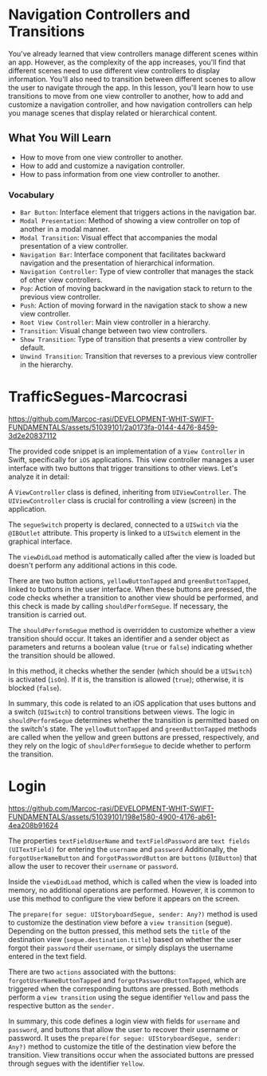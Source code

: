 # Navigation Controllers and Transitions

You've already learned that view controllers manage different scenes within an app. However, as the complexity of the app increases, you'll find that different scenes need to use different view controllers to display information. You'll also need to transition between different scenes to allow the user to navigate through the app.
In this lesson, you'll learn how to use transitions to move from one view controller to another, how to add and customize a navigation controller, and how navigation controllers can help you manage scenes that display related or hierarchical content.

## What You Will Learn
- How to move from one view controller to another.
- How to add and customize a navigation controller.
- How to pass information from one view controller to another.

### Vocabulary
- `Bar Button`: Interface element that triggers actions in the navigation bar.
- `Modal Presentation`: Method of showing a view controller on top of another in a modal manner.
- `Modal Transition`: Visual effect that accompanies the modal presentation of a view controller.
- `Navigation Bar`: Interface component that facilitates backward navigation and the presentation of hierarchical information.
- `Navigation Controller`: Type of view controller that manages the stack of other view controllers.
- `Pop`: Action of moving backward in the navigation stack to return to the previous view controller.
- `Push`: Action of moving forward in the navigation stack to show a new view controller.
- `Root View Controller`: Main view controller in a hierarchy.
- `Transition`: Visual change between two view controllers.
- `Show Transition`: Type of transition that presents a view controller by default.
- `Unwind Transition`: Transition that reverses to a previous view controller in the hierarchy.

# TrafficSegues-Marcocrasi

https://github.com/Marcoc-rasi/DEVELOPMENT-WHIT-SWIFT-FUNDAMENTALS/assets/51039101/2a0173fa-0144-4476-8459-3d2e20837112

The provided code snippet is an implementation of a `View Controller` in Swift, specifically for `iOS` applications. This view controller manages a user interface with two buttons that trigger transitions to other views. Let's analyze it in detail:

A `ViewController` class is defined, inheriting from `UIViewController`. The `UIViewController` class is crucial for controlling a view (screen) in the application.

The `segueSwitch` property is declared, connected to a `UISwitch` via the `@IBOutlet` attribute. This property is linked to a `UISwitch` element in the graphical interface.

The `viewDidLoad` method is automatically called after the view is loaded but doesn't perform any additional actions in this code.

There are two button actions, `yellowButtonTapped` and `greenButtonTapped`, linked to buttons in the user interface. When these buttons are pressed, the code checks whether a transition to another view should be performed, and this check is made by calling `shouldPerformSegue`. If necessary, the transition is carried out.

The `shouldPerformSegue` method is overridden to customize whether a view transition should occur. It takes an identifier and a sender object as parameters and returns a boolean value (`true` or `false`) indicating whether the transition should be allowed.

In this method, it checks whether the sender (which should be a `UISwitch`) is activated (`isOn`). If it is, the transition is allowed (`true`); otherwise, it is blocked (`false`).

In summary, this code is related to an iOS application that uses buttons and a switch (`UISwitch`) to control transitions between views. The logic in `shouldPerformSegue` determines whether the transition is permitted based on the switch's state. The `yellowButtonTapped` and `greenButtonTapped` methods are called when the yellow and green buttons are pressed, respectively, and they rely on the logic of `shouldPerformSegue` to decide whether to perform the transition.

# Login

https://github.com/Marcoc-rasi/DEVELOPMENT-WHIT-SWIFT-FUNDAMENTALS/assets/51039101/198e1580-4900-4176-ab61-4ea208b91624

The properties `textFieldUserName` and `textFieldPassword` are `text fields` `(UITextField)` for entering the `username` and `password` Additionally, the `forgotUserNameButton` and `forgotPasswordButton` are `buttons` (`UIButton`) that allow the user to recover their `username` or `password`.

Inside the `viewDidLoad` method, which is called when the view is loaded into memory, no additional operations are performed. However, it is common to use this method to configure the view before it appears on the screen.

The `prepare(for segue: UIStoryboardSegue, sender: Any?)` method is used to customize the destination view before a `view transition` (segue). Depending on the button pressed, this method sets the `title` of the destination view (`segue.destination.title`) based on whether the user forgot their `password` their `username`, or simply displays the username entered in the text field.

There are two `actions` associated with the buttons: `forgotUserNameButtonTapped` and `forgotPasswordButtonTapped`, which are triggered when the corresponding buttons are pressed. Both methods perform a `view transition` using the segue identifier `Yellow` and pass the respective button as the `sender.`

In summary, this code defines a login view with fields for `username` and `password`, and buttons that allow the user to recover their username or password. It uses the `prepare(for segue: UIStoryboardSegue, sender: Any?)` method to customize the title of the destination view before the transition. View transitions occur when the associated buttons are pressed through segues with the identifier `Yellow`.
